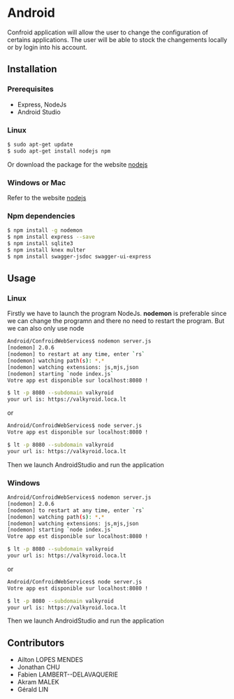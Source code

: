 # Android
Confroid application will allow the user to change the configuration of certains applications. The user will be able to stock the changements locally or by login into his account.

## Installation

### Prerequisites
- Express, NodeJs
- Android Studio

### Linux 
```bash
$ sudo apt-get update
$ sudo apt-get install nodejs npm
```

Or download the package for the website [nodejs](https://nodejs.org/en/download/)

### Windows or Mac
Refer to the website [nodejs](https://nodejs.org/en/download/)


### Npm dependencies 
```bash
$ npm install -g nodemon
$ npm install express --save
$ npm install sqlite3
$ npm install knex multer
$ npm install swagger-jsdoc swagger-ui-express
```


## Usage

### Linux
Firstly we have to launch the program NodeJs. **nodemon** is preferable since we can change the programn and there no need to restart the program. But we can also only use node
```bash
Android/ConfroidWebServices$ nodemon server.js
[nodemon] 2.0.6
[nodemon] to restart at any time, enter `rs`
[nodemon] watching path(s): *.*
[nodemon] watching extensions: js,mjs,json
[nodemon] starting `node index.js`
Votre app est disponible sur localhost:8080 !
```

```bash
$ lt -p 8080 --subdomain valkyroid
your url is: https://valkyroid.loca.lt
```

or 

```bash
Android/ConfroidWebServices$ node server.js
Votre app est disponible sur localhost:8080 !
```

```bash
$ lt -p 8080 --subdomain valkyroid
your url is: https://valkyroid.loca.lt
```

Then we launch AndroidStudio and run the application

### Windows 
```bash
Android/ConfroidWebServices$ nodemon server.js
[nodemon] 2.0.6
[nodemon] to restart at any time, enter `rs`
[nodemon] watching path(s): *.*
[nodemon] watching extensions: js,mjs,json
[nodemon] starting `node index.js`
Votre app est disponible sur localhost:8080 !
```

```bash
$ lt -p 8080 --subdomain valkyroid
your url is: https://valkyroid.loca.lt
```

or 

```bash
Android/ConfroidWebServices$ node server.js
Votre app est disponible sur localhost:8080 !
```

```bash
$ lt -p 8080 --subdomain valkyroid
your url is: https://valkyroid.loca.lt
```

Then we launch AndroidStudio and run the application

## Contributors
- Ailton LOPES MENDES
- Jonathan CHU
- Fabien LAMBERT--DELAVAQUERIE
- Akram MALEK
- Gérald LIN

